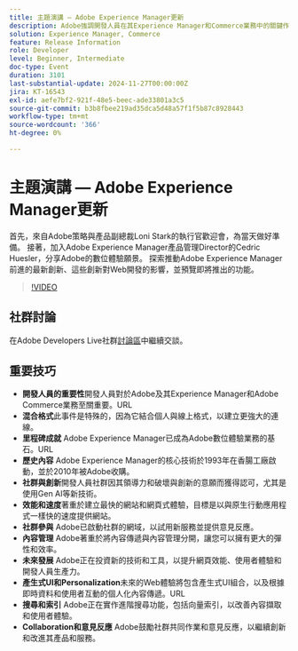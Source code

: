 ```yaml
---
title: 主題演講 — Adobe Experience Manager更新
description: Adobe強調開發人員在其Experience Manager和Commerce業務中的關鍵作用，強調混合事件格式，慶祝里程碑，並專注於創新、效能、社群參與，以及網頁效能、產生UI和進階搜尋功能的未來發展。
solution: Experience Manager, Commerce
feature: Release Information
role: Developer
level: Beginner, Intermediate
doc-type: Event
duration: 3101
last-substantial-update: 2024-11-27T00:00:00Z
jira: KT-16543
exl-id: aefe7bf2-921f-48e5-beec-ade33801a3c5
source-git-commit: b3b8fbee219ad35dca5d48a57f1f5b87c8928443
workflow-type: tm+mt
source-wordcount: '366'
ht-degree: 0%

---
```


# 主題演講 — Adobe Experience Manager更新

首先，來自Adobe策略與產品副總裁Loni Stark的執行官歡迎會，為當天做好準備。 接著，加入Adobe Experience Manager產品管理Director的Cedric Huesler，分享Adobe的數位體驗願景。 探索推動Adobe Experience Manager前進的最新創新、這些創新對Web開發的影響，並預覽即將推出的功能。

>[!VIDEO](https://video.tv.adobe.com/v/3439437/?learn=on&enablevpops)

## 社群討論

在Adobe Developers Live社群[討論區](https://adobe.ly/3Ywf7Vm)中繼續交談。

## 重要技巧

* **開發人員的重要性**&#x200B;開發人員對於Adobe及其Experience Manager和Adobe Commerce業務至關重要。&#x200B;URL
* **混合格式**&#x200B;此事件是特殊的，因為它結合個人與線上格式，以建立更強大的連線。
* **里程碑成就** Adobe Experience Manager已成為Adobe數位體驗業務的基石。&#x200B;URL
* **歷史內容** Adobe Experience Manager的核心技術於1993年在香腸工廠啟動，並於2010年被Adobe收購。
* **社群與創新**&#x200B;開發人員社群因其領導力和破壞與創新的意願而獲得認可，尤其是使用Gen AI等新技術。
* **效能和速度**&#x200B;著重於建立最快的網站和網頁式體驗，目標是以與原生行動應用程式一樣快的速度提供網站。
* **社群參與** Adobe已啟動社群的網域，以試用新服務並提供意見反應。
* **內容管理** Adobe著重於將內容傳遞與內容管理分開，讓您可以擁有更大的彈性和效率。
* **未來發展** Adobe正在投資新的技術和工具，以提升網頁效能、使用者體驗和開發人員生產力。
* **產生式UI和Personalization**&#x200B;未來的Web體驗將包含產生式UI組合，以及根據即時資料和使用者互動的個人化內容傳遞。&#x200B;URL
* **搜尋和索引** Adobe正在實作進階搜尋功能，包括向量索引，以改善內容擷取和使用者體驗。
* **Collaboration和意見反應** Adobe鼓勵社群共同作業和意見反應，以繼續創新和改進其產品和服務。

